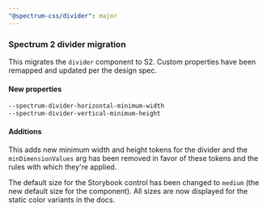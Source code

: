 ```yaml
---
"@spectrum-css/divider": major
---
```


### Spectrum 2 divider migration

This migrates the `divider` component to S2. Custom properties have been remapped and updated per the design spec.

#### New properties

```css
--spectrum-divider-horizontal-minimum-width
--spectrum-divider-vertical-minimum-height
```

#### Additions

This adds new minimum width and height tokens for the divider and the `minDimensionValues` arg has been removed in favor of these tokens and the rules with which they're applied.

The default size for the Storybook control has been changed to `medium` (the new default size for the component). All sizes are now displayed for the static color variants in the docs.

